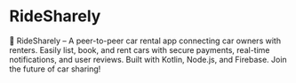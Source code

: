 # RideSharely
🚗 RideSharely – A peer-to-peer car rental app connecting car owners with renters. Easily list, book, and rent cars with secure payments, real-time notifications, and user reviews. Built with Kotlin, Node.js, and Firebase. Join the future of car sharing!
